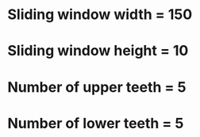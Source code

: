 # Sliding window width = 150
# Sliding window height = 10
# Number of upper teeth = 5
# Number of lower teeth = 5

